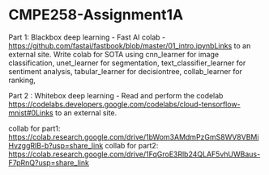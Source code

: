 # CMPE258-Assignment1A
Part 1: Blackbox deep learning - Fast AI colab - https://github.com/fastai/fastbook/blob/master/01_intro.ipynbLinks to an external site.
Write colab for SOTA using cnn_learner for image classification, unet_learner for segmentation, text_classifier_learner for sentiment analysis, tabular_learner for decisiontree, collab_learner for ranking, 

Part 2 : Whitebox deep learning - Read and perform the codelab https://codelabs.developers.google.com/codelabs/cloud-tensorflow-mnist#0Links to an external site.


 collab for part1: https://colab.research.google.com/drive/1bWom3AMdmPzGmS8WV8VBMiHvzggRlB-b?usp=share_link
 collab for part2: https://colab.research.google.com/drive/1FqGroE3Rlb24QLAF5vhUWBaus-F7pRnQ?usp=share_link
